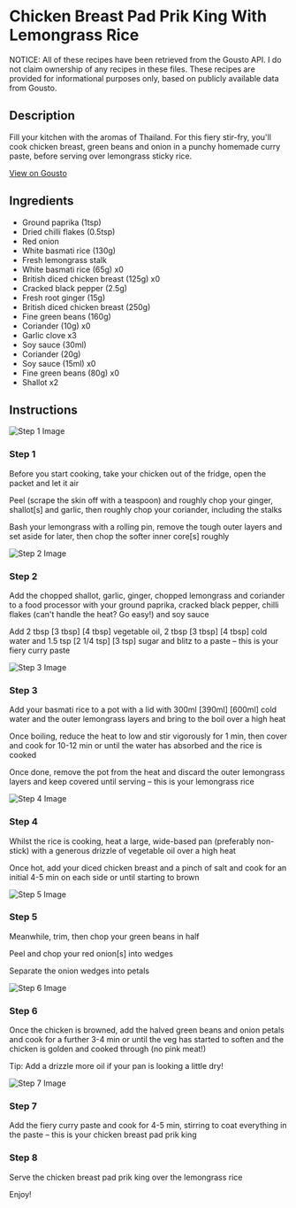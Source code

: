 # Chicken Breast Pad Prik King With Lemongrass Rice

NOTICE: All of these recipes have been retrieved from the Gousto API. I do not claim ownership of any recipes in these files. These recipes are provided for informational purposes only, based on publicly available data from Gousto.

## Description

Fill your kitchen with the aromas of Thailand. For this fiery stir-fry, you'll cook chicken breast, green beans and onion in a punchy homemade curry paste, before serving over lemongrass sticky rice. 

[View on Gousto](https://www.gousto.co.uk/recipes/cookbook/chicken-breast-pad-prik-king-with-lemongrass-rice)

## Ingredients

- Ground paprika (1tsp)
- Dried chilli flakes (0.5tsp)
- Red onion
- White basmati rice (130g)
- Fresh lemongrass stalk
- White basmati rice (65g) x0
- British diced chicken breast (125g) x0
- Cracked black pepper (2.5g)
- Fresh root ginger (15g)
- British diced chicken breast (250g)
- Fine green beans (160g)
- Coriander (10g) x0
- Garlic clove x3
- Soy sauce (30ml)
- Coriander (20g)
- Soy sauce (15ml) x0
- Fine green beans (80g) x0
- Shallot x2

## Instructions

![Step 1 Image](https://production-media.gousto.co.uk/cms/recipe-step-image/Step-1-copy-5-1679404276895-x200.jpg)

### Step 1

Before you start cooking, take your chicken out of the fridge, open the packet and let it air

Peel (scrape the skin off with a teaspoon) and roughly chop your ginger, shallot[s] and garlic, then roughly chop your coriander, including the stalks

Bash your lemongrass with a rolling pin, remove the tough outer layers and set aside for later, then chop the softer inner core[s] roughly

![Step 2 Image](https://production-media.gousto.co.uk/cms/recipe-step-image/Step-2-copy-5-1679404287401-x200.jpg)

### Step 2

Add the chopped shallot, garlic, ginger, chopped lemongrass and coriander to a food processor with your ground paprika, cracked black pepper, chilli flakes (can't handle the heat? Go easy!) and soy sauce

Add 2 tbsp <span class="text-purple">[3 tbsp]</span> <span class="text-danger">[4 tbsp]</span> vegetable oil, 2 tbsp<span class="text-purple"> [3 tbsp]</span><span class="text-danger"> [4 tbsp]</span> cold water and 1.5 tsp <span class="text-purple">[2 1/4 tsp]</span> <span class="text-danger">[3 tsp] </span>sugar and blitz to a paste – this is your fiery curry paste

![Step 3 Image](https://production-media.gousto.co.uk/cms/recipe-step-image/Step-3-copy-5-1679404453194-x200.jpg)

### Step 3

Add your basmati rice to a pot with a lid with 300ml <span class="text-purple">[390ml]</span> <span class="text-danger">[600ml]</span> cold water and the outer lemongrass layers<span class="text-danger"> </span>and bring to the boil over a high heat

Once boiling, reduce the heat to low and stir vigorously for 1 min, then cover and cook for 10-12 min or until the water has absorbed and the rice is cooked

Once done, remove the pot from the heat and discard the outer lemongrass layers and keep covered until serving – this is your lemongrass rice

![Step 4 Image](https://production-media.gousto.co.uk/cms/recipe-step-image/Step-4-copy-5-1679404457625-x200.jpg)

### Step 4

Whilst the rice is cooking, heat a large, wide-based pan (preferably non-stick) with a generous drizzle of vegetable oil over a high heat

Once hot, add your diced chicken breast and a pinch of salt and cook for an initial 4-5 min on each side or until starting to brown

![Step 5 Image](https://production-media.gousto.co.uk/cms/recipe-step-image/Step-5-copy-5-1679404465831-x200.jpg)

### Step 5

Meanwhile, trim, then chop your green beans in half

Peel and chop your red onion[s] into wedges

Separate the onion wedges into petals

![Step 6 Image](https://production-media.gousto.co.uk/cms/recipe-step-image/Step-6-copy-5-1679404475867-x200.jpg)

### Step 6

Once the chicken is browned, add the halved green beans and onion petals and cook for a further 3-4 min or until the veg has started to soften and the chicken is golden and cooked through (no pink meat!)

Tip: Add a drizzle more oil if your pan is looking a little dry!

![Step 7 Image](https://production-media.gousto.co.uk/cms/recipe-step-image/Step-7-copy-5-1679404485389-x200.jpg)

### Step 7

Add the fiery curry paste and cook for 4-5 min, stirring to coat everything in the paste – this is your chicken breast pad prik king

### Step 8

Serve the chicken breast pad prik king over the lemongrass rice

Enjoy!

